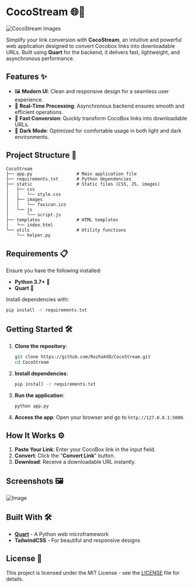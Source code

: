 # CocoStream 🌐🚀
![CocoStream Images](https://github.com/user-attachments/assets/fda24b5b-b94f-4062-86e6-2b7698019c1c)

Simplify your link conversion with **CocoStream**, an intuitive and powerful web application designed to convert Cocobox links into downloadable URLs. Built using **Quart** for the backend, it delivers fast, lightweight, and asynchronous performance.

## Features ✨
- 🖼️ **Modern UI**: Clean and responsive design for a seamless user experience.
- 🔄 **Real-Time Processing**: Asynchronous backend ensures smooth and efficient operations.
- 🚀 **Fast Conversion**: Quickly transform CocoBox links into downloadable URLs.
- 🌙 **Dark Mode**: Optimized for comfortable usage in both light and dark environments.

## Project Structure 📂
```
CocoStream
├── app.py                 # Main application file
├── requirements.txt       # Python dependencies
├── static                 # Static files (CSS, JS, images)
│   ├── css
│   │   └── style.css
│   ├── images
│   │   └── favicon.ico
│   └── js
│       └── script.js
├── templates              # HTML templates
│   └── index.html
└── utils                  # Utility functions
    └── helper.py
```

## Requirements 📋
Ensure you have the following installed:

- **Python 3.7+** 🐍
- **Quart** 🧩

Install dependencies with:

```bash
pip install -r requirements.txt
```

## Getting Started 🛠️
1. **Clone the repository**:
   ```bash
   git clone https://github.com/RozhakXD/CocoStream.git
   cd CocoStream
   ```

2. **Install dependencies**:
   ```bash
   pip install -r requirements.txt
   ```

3. **Run the application**:
   ```bash
   python app.py
   ```

4. **Access the app**: Open your browser and go to `http://127.0.0.1:5000`.

## How It Works ⚙️
1. **Paste Your Link**: Enter your CocoBox link in the input field.
2. **Convert**: Click the "**Convert Link**" button.
3. **Download**: Receive a downloadable URL instantly.

## Screenshots 🖼️
![Image](https://github.com/user-attachments/assets/f53b1274-54b5-4fb7-9200-e9856c5d591d)

## Built With 🛠️
- **[Quart](https://quart.palletsprojects.com/)** - A Python web microframework
- **TailwindCSS** - For beautiful and responsive designs

## License 📜
This project is licensed under the MIT License - see the [LICENSE](LICENSE) file for details.
